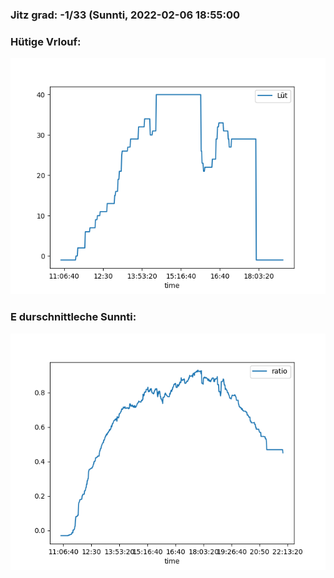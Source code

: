 ### Jitz grad: -1/33 (Sunnti, 2022-02-06 18:55:00

### Hütige Vrlouf:
![Graph](Today.png)

### E durschnittleche Sunnti:
![Graph](Sunnti.png)